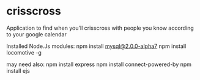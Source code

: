 crisscross
==========

Application to find when you'll crisscross with people you know according to your google calendar

Installed Node.Js modules:
npm install mysql@2.0.0-alpha7
npm install locomotive -g

may need also:
npm install express
npm install connect-powered-by
npm install ejs